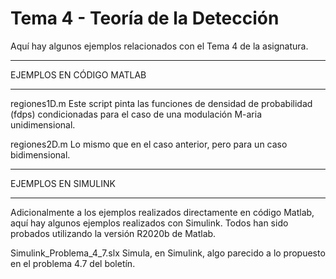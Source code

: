 # Tema 4 - Teoría de la Detección
Aquí hay algunos ejemplos relacionados con el Tema 4 de la asignatura.

*************************
EJEMPLOS EN CÓDIGO MATLAB
*************************

regiones1D.m
   Este script pinta las funciones de densidad de probabilidad (fdps) condicionadas
   para el caso de una modulación M-aria unidimensional.

regiones2D.m
    Lo mismo que en el caso anterior, pero para un caso bidimensional.
    

********************
EJEMPLOS EN SIMULINK
********************

Adicionalmente a los ejemplos realizados directamente en código Matlab, aquí hay 
algunos ejemplos realizados con Simulink. 
Todos han sido probados utilizando la versión R2020b de Matlab. 

Simulink_Problema_4_7.slx
    Simula, en Simulink, algo parecido a lo propuesto en el problema 4.7 del boletín.


